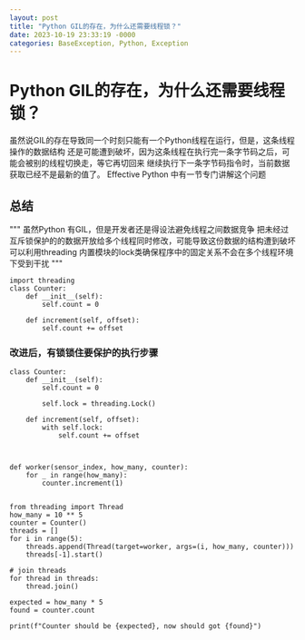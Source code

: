 ```yaml
---
layout: post
title: "Python GIL的存在，为什么还需要线程锁？"
date: 2023-10-19 23:33:19 -0000
categories: BaseException, Python, Exception
---
```


# Python GIL的存在，为什么还需要线程锁？

 虽然说GIL的存在导致同一个时刻只能有一个Python线程在运行，但是，这条线程操作的数据结构
还是可能遭到破坏，因为这条线程在执行完一条字节码之后，可能会被别的线程切换走，等它再切回来
继续执行下一条字节码指令时，当前数据获取已经不是最新的值了。
Effective Python 中有一节专门讲解这个问题

## 总结
"""
虽然Python 有GIL，但是开发者还是得设法避免线程之间数据竞争
把未经过互斥锁保护的的数据开放给多个线程同时修改，可能导致这份数据的结构遭到破坏
可以利用threading 内置模块的lock类确保程序中的固定关系不会在多个线程环境下受到干扰
"""

```
import threading
class Counter:
    def __init__(self):
        self.count = 0

    def increment(self, offset):
        self.count += offset
```

###  改进后，有锁锁住要保护的执行步骤
```
class Counter:
    def __init__(self):
        self.count = 0

        self.lock = threading.Lock()

    def increment(self, offset):
        with self.lock:
            self.count += offset



def worker(sensor_index, how_many, counter):
    for _ in range(how_many):
        counter.increment(1)


from threading import Thread
how_many = 10 ** 5
counter = Counter()
threads = []
for i in range(5):
    threads.append(Thread(target=worker, args=(i, how_many, counter)))
    threads[-1].start()

# join threads
for thread in threads:
    thread.join()

expected = how_many * 5
found = counter.count

print(f"Counter should be {expected}, now should got {found}")
```